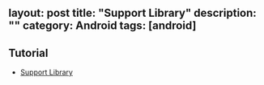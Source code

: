 layout: post
title: "Support Library"
description: ""
category: Android
tags: [android]
---

## Tutorial

- [Support Library](https://developer.android.com/topic/libraries/support-library/index.html#backward)